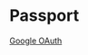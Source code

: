 # Passport
[Google OAuth](
https://developerhandbook.com/passport.js/how-to-add-passportjs-google-oauth-strategy/
)
